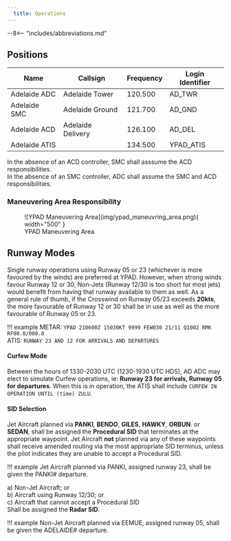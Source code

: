 ```yaml
---
  title: Operations
---
```


--8<-- "includes/abbreviations.md"

## Positions

| Name               | Callsign       | Frequency        | Login Identifier                         |
| ------------------ | -------------- | ---------------- | ---------------------------------------- |
| Adelaide ADC    | Adelaide Tower   | 120.500          | AD_TWR                                   |
| Adelaide SMC    | Adelaide Ground  | 121.700          | AD_GND                                   |
| Adelaide ACD         | Adelaide Delivery| 126.100          | AD_DEL                                   |
| Adelaide ATIS        |                | 134.500         | YPAD_ATIS                                |

In the absence of an ACD controller, SMC shall asssume the ACD responsibilities.  
In the absence of an SMC controller, ADC shall assume the SMC and ACD responsibilities.

### Maneuvering Area Responsibility

<figure markdown>
![YPAD Maneuvering Area](img/ypad_maneuvring_area.png){ width="500" }
  <figcaption>YPAD Maneuvering Area</figcaption>
</figure>

## Runway Modes
Single runway operations using Runway 05 or 23 (whichever is more favoured by the winds) are preferred at YPAD. However, when strong winds favour Runway 12 or 30, Non-Jets (Runway 12/30 is too short for most jets) would benefit from having that runway available to them as well. As a general rule of thumb, if the Crosswind on Runway 05/23 exceeds **20kts**, the more favourable of Runway 12 or 30 shall be in use as well as the more favourable of Runway 05 or 23.

!!! example
    METAR: `YPAD 210600Z 15030KT 9999 FEW030 21/11 Q1002 RMK RF00.0/000.0`  
    ATIS: `RUNWAY 23 AND 12 FOR ARRIVALS AND DEPARTURES`

#### Curfew Mode

Between the hours of 1330-2030 UTC (1230-1930 UTC HDS), AD ADC may elect to simulate Curfew operations, ie: **Runway 23 for arrivals, Runway 05 for departures**. When this is in operation, the ATIS shall include `CURFEW IN OPERATION UNTIL (time) ZULU`.

#### SID Selection

Jet Aircraft planned via **PANKI**, **BENDO**, **GILES**, **HAWKY**, **ORBUN**. or **SEDAN**, shall be assigned the **Procedural SID** that terminates at the appropriate waypoint. Jet Aircraft **not** planned via any of these waypoints shall receive amended routing via the most appropriate SID terminus, unless the pilot indicates they are unable to accept a Procedural SID.

!!! example
    Jet Aircraft planned via PANKI, assigned runway 23, shall be given the PANKI# departure.

a) Non-Jet Aircraft; or  
b) Aircraft using Runway 12/30; or  
c) Aircraft that cannot accept a Procedural SID  
Shall be assigned the **Radar SID**.

!!! example
    Non-Jet Aircraft planned via EEMUE, assigned runway 05, shall be given the ADELAIDE# departure.